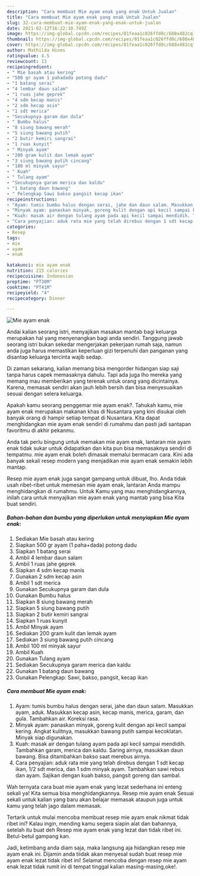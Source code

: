 ```yaml
---
description: "Cara membuat Mie ayam enak yang enak Untuk Jualan"
title: "Cara membuat Mie ayam enak yang enak Untuk Jualan"
slug: 32-cara-membuat-mie-ayam-enak-yang-enak-untuk-jualan
date: 2021-02-12T16:22:10.749Z
image: https://img-global.cpcdn.com/recipes/01feaa1c026ffd0c/680x482cq70/mie-ayam-enak-foto-resep-utama.jpg
thumbnail: https://img-global.cpcdn.com/recipes/01feaa1c026ffd0c/680x482cq70/mie-ayam-enak-foto-resep-utama.jpg
cover: https://img-global.cpcdn.com/recipes/01feaa1c026ffd0c/680x482cq70/mie-ayam-enak-foto-resep-utama.jpg
author: Mathilda Hines
ratingvalue: 4.5
reviewcount: 13
recipeingredient:
- " Mie basah atau kering"
- "500 gr ayam 1 pahadada potong dadu"
- "1 batang serai"
- "4 lembar daun salam"
- "1 ruas jahe geprek"
- "4 sdm kecap manis"
- "2 sdm kecap asin"
- "1 sdt merica"
- "Secukupnya garam dan dula"
- " Bumbu halus"
- "8 siung bawang merah"
- "5 siung bawang putih"
- "2 butir kemiri sangrai"
- "1 ruas kunyit"
- " Minyak ayam"
- "200 gram kulit dan lemak ayam"
- "3 siung bawang putih cincang"
- "100 ml minyak sayur"
- " Kuah"
- " Tulang ayam"
- "Secukupnya garam merica dan kaldu"
- "1 batang daun bawang"
- " Pelengkap Sawi bakso pangsit kecap ikan"
recipeinstructions:
- "Ayam: tumis bumbu halus dengan serai, jahe dan daun salam. Masukkan ayam, aduk. Masukkan kecap asin, kecap manis, merica, garam, dan gula. Tambahkan air. Koreksi rasa."
- "Minyak ayam: panaskan minyak, goreng kulit dengan api kecil sampai kering. Angkat kulitnya, masukkan bawang putih sampai kecoklatan. Minyak siap digunakan."
- "Kuah: masak air dengan tulang ayam pada api kecil sampai mendidih. Tambahkan garam, merica dan kaldu. Saring airnya, masukkan daun bawang. Bisa ditambahkan bakso saat merebus airnya."
- "Cara penyajian: aduk rata mie yang telah direbus dengan 1 sdt kecap ikan, 1/2 sdt merica, dan 1 sdm minyak ayam. Tambahkan sawi rebus dan ayam. Sajikan dengan kuah bakso, pangsit goreng dan sambal."
categories:
- Resep
tags:
- mie
- ayam
- enak

katakunci: mie ayam enak 
nutrition: 215 calories
recipecuisine: Indonesian
preptime: "PT30M"
cooktime: "PT41M"
recipeyield: "4"
recipecategory: Dinner

---
```



![Mie ayam enak](https://img-global.cpcdn.com/recipes/01feaa1c026ffd0c/680x482cq70/mie-ayam-enak-foto-resep-utama.jpg)

Andai kalian seorang istri, menyajikan masakan mantab bagi keluarga merupakan hal yang menyenangkan bagi anda sendiri. Tanggung jawab seorang istri bukan sekedar mengerjakan pekerjaan rumah saja, namun anda juga harus memastikan keperluan gizi terpenuhi dan panganan yang disantap keluarga tercinta wajib sedap.

Di zaman  sekarang, kalian memang bisa mengorder hidangan siap saji tanpa harus capek memasaknya dahulu. Tapi ada juga lho mereka yang memang mau memberikan yang terenak untuk orang yang dicintainya. Karena, memasak sendiri akan jauh lebih bersih dan bisa menyesuaikan sesuai dengan selera keluarga. 



Apakah kamu seorang penggemar mie ayam enak?. Tahukah kamu, mie ayam enak merupakan makanan khas di Nusantara yang kini disukai oleh banyak orang di hampir setiap tempat di Nusantara. Kita dapat menghidangkan mie ayam enak sendiri di rumahmu dan pasti jadi santapan favoritmu di akhir pekanmu.

Anda tak perlu bingung untuk memakan mie ayam enak, lantaran mie ayam enak tidak sukar untuk didapatkan dan kita pun bisa memasaknya sendiri di tempatmu. mie ayam enak boleh dimasak memalui bermacam cara. Kini ada banyak sekali resep modern yang menjadikan mie ayam enak semakin lebih mantap.

Resep mie ayam enak juga sangat gampang untuk dibuat, lho. Anda tidak usah ribet-ribet untuk memesan mie ayam enak, lantaran Anda mampu menghidangkan di rumahmu. Untuk Kamu yang mau menghidangkannya, inilah cara untuk menyajikan mie ayam enak yang mantab yang bisa Kita buat sendiri.

<!--inarticleads1-->

##### Bahan-bahan dan bumbu yang diperlukan untuk menyiapkan Mie ayam enak:

1. Sediakan  Mie basah atau kering
1. Siapkan 500 gr ayam (1 paha+dada) potong dadu
1. Siapkan 1 batang serai
1. Ambil 4 lembar daun salam
1. Ambil 1 ruas jahe geprek
1. Siapkan 4 sdm kecap manis
1. Gunakan 2 sdm kecap asin
1. Ambil 1 sdt merica
1. Gunakan Secukupnya garam dan dula
1. Gunakan  Bumbu halus
1. Siapkan 8 siung bawang merah
1. Siapkan 5 siung bawang putih
1. Siapkan 2 butir kemiri sangrai
1. Siapkan 1 ruas kunyit
1. Ambil  Minyak ayam
1. Sediakan 200 gram kulit dan lemak ayam
1. Sediakan 3 siung bawang putih cincang
1. Ambil 100 ml minyak sayur
1. Ambil  Kuah
1. Gunakan  Tulang ayam
1. Sediakan Secukupnya garam merica dan kaldu
1. Gunakan 1 batang daun bawang
1. Gunakan  Pelengkap: Sawi, bakso, pangsit, kecap ikan




<!--inarticleads2-->

##### Cara membuat Mie ayam enak:

1. Ayam: tumis bumbu halus dengan serai, jahe dan daun salam. Masukkan ayam, aduk. Masukkan kecap asin, kecap manis, merica, garam, dan gula. Tambahkan air. Koreksi rasa.
1. Minyak ayam: panaskan minyak, goreng kulit dengan api kecil sampai kering. Angkat kulitnya, masukkan bawang putih sampai kecoklatan. Minyak siap digunakan.
1. Kuah: masak air dengan tulang ayam pada api kecil sampai mendidih. Tambahkan garam, merica dan kaldu. Saring airnya, masukkan daun bawang. Bisa ditambahkan bakso saat merebus airnya.
1. Cara penyajian: aduk rata mie yang telah direbus dengan 1 sdt kecap ikan, 1/2 sdt merica, dan 1 sdm minyak ayam. Tambahkan sawi rebus dan ayam. Sajikan dengan kuah bakso, pangsit goreng dan sambal.




Wah ternyata cara buat mie ayam enak yang lezat sederhana ini enteng sekali ya! Kita semua bisa menghidangkannya. Resep mie ayam enak Sesuai sekali untuk kalian yang baru akan belajar memasak ataupun juga untuk kamu yang telah jago dalam memasak.

Tertarik untuk mulai mencoba membuat resep mie ayam enak nikmat tidak ribet ini? Kalau ingin, mending kamu segera siapin alat dan bahannya, setelah itu buat deh Resep mie ayam enak yang lezat dan tidak ribet ini. Betul-betul gampang kan. 

Jadi, ketimbang anda diam saja, maka langsung aja hidangkan resep mie ayam enak ini. Dijamin anda tiidak akan menyesal sudah buat resep mie ayam enak lezat tidak ribet ini! Selamat mencoba dengan resep mie ayam enak lezat tidak rumit ini di tempat tinggal kalian masing-masing,oke!.

